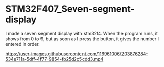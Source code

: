 # STM32F407_Seven-segment-display


I made a seven segment display with stm32f4. When the program runs, it shows from 0 to 9, but as soon as I press the button, it gives the number I entered in order.



https://user-images.githubusercontent.com/116961006/203876284-534e711a-5dff-4f77-9854-fb25d2c5cdd3.mp4

